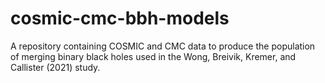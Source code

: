 # cosmic-cmc-bbh-models
A repository containing COSMIC and CMC data to produce the population of merging binary black holes used in the Wong, Breivik, Kremer, and Callister (2021) study.
